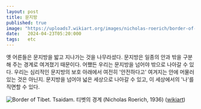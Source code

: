 ```yaml
---
layout: post
title: 문지방
published: true
image: "https://uploads7.wikiart.org/images/nicholas-roerich/border-of-tibet-tsaidam-1936.jpg!Large.jpg"
date:   2024-04-23T05:20:000
tags:   etc
---
```


옛 어른들은 문지방을 밟고 지나가는 것을 나무라셨다. 문지방은 일종의 안과 밖을 구분해 주는 경계로 여겨졌기 때문이다. 어쨌든 우리는 문지방을 넘어야 밖으로 나아갈 수 있다. 우리는 심리적인 문지방의 보호 아래에서 여전히 '안전하다고' 여겨지는 안에 머물러 있는 것은 아닌지. 문지방을 넘어야 넓은 세상으로 나아갈 수 있고, 이 세상에서의 '나'를 직면할 수 있다. 
 
![Border of Tibet. Tsaidam.](https://uploads7.wikiart.org/images/nicholas-roerich/border-of-tibet-tsaidam-1936.jpg!Large.jpg)
티벳의 경계 (Nicholas Roerich, 1936) ([wikiart](https://www.wikiart.org/en/nicholas-roerich/border-of-tibet-tsaidam-1936))
